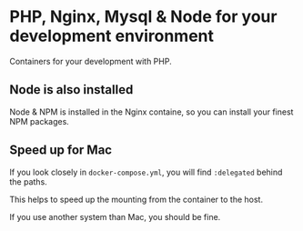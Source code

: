# PHP, Nginx, Mysql & Node for your development environment

Containers for your development with PHP.


## Node is also installed

Node & NPM is installed in the Nginx containe, so you can install your finest
NPM packages.


## Speed up for Mac

If you look closely in `docker-compose.yml`, you will find `:delegated`
behind the paths.

This helps to speed up the mounting from the container to the host.

If you use another system than Mac, you should be fine.



